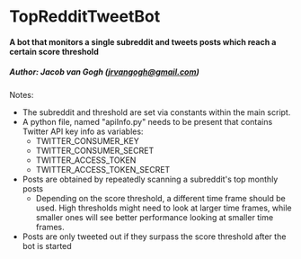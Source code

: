 # TopRedditTweetBot
#### A bot that monitors a single subreddit and tweets posts which reach a certain score threshold
##### Author: Jacob van Gogh (jrvangogh@gmail.com)
Notes:
* The subreddit and threshold are set via constants within the main script. 
* A python file, named "apiInfo.py" needs to be present that contains Twitter API key info as variables:
  * TWITTER_CONSUMER_KEY
  * TWITTER_CONSUMER_SECRET
  * TWITTER_ACCESS_TOKEN
  * TWITTER_ACCESS_TOKEN_SECRET
* Posts are obtained by repeatedly scanning a subreddit's top monthly posts
  * Depending on the score threshold, a different time frame should be used. High thresholds might need to look at larger time frames, while smaller ones will see better performance looking at smaller time frames.
* Posts are only tweeted out if they surpass the score threshold after the bot is started
